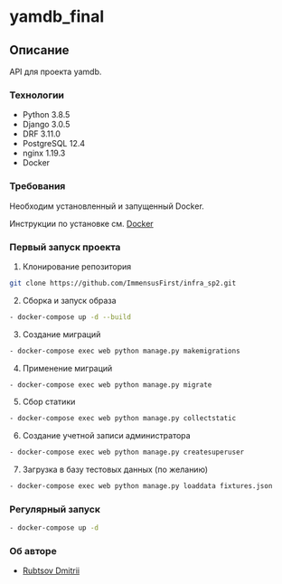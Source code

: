 # yamdb_final

## Описание
API для проекта yamdb.

### Технологии
- Python 3.8.5
- Django 3.0.5
- DRF 3.11.0
- PostgreSQL 12.4
- nginx 1.19.3  
- Docker

### Требования
Необходим установленный и запущенный Docker.

Инструкции по установке см. [Docker](https://www.docker.com/get-started#h_installation)

### Первый запуск проекта
     
1. Клонирование репозитория 
```bash
git clone https://github.com/ImmensusFirst/infra_sp2.git
```
2. Сборка и запуск образа 
```bash
- docker-compose up -d --build
```
3. Создание миграций
```bash
- docker-compose exec web python manage.py makemigrations
```
4. Применение миграций
```bash
- docker-compose exec web python manage.py migrate
```
5. Сбор статики
```bash
- docker-compose exec web python manage.py collectstatic
```
6. Создание учетной записи администратора
```bash
- docker-compose exec web python manage.py createsuperuser
```
7. Загрузка в базу тестовых данных (по желанию) 
```bash
- docker-compose exec web python manage.py loaddata fixtures.json
```

### Регулярный запуск       
```bash
- docker-compose up -d
```
                         
### Об авторе
- [Rubtsov Dmitrii](https://github.com/ImmensusFirst)
